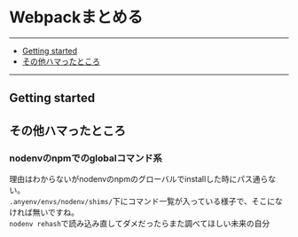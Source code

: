 # Webpackまとめる

---
  - [Getting started](#getting-started)
  - [その他ハマったところ](#その他ハマったところ)
---

## Getting started

## その他ハマったところ

### nodenvのnpmでのglobalコマンド系

理由はわからないがnodenvのnpmのグローバルでinstallした時にパス通らない。  
`.anyenv/envs/nodenv/shims/`下にコマンド一覧が入っている様子で、そこになければ無いですね。  
`nodenv rehash`で読み込み直してダメだったらまた調べてほしい未来の自分  